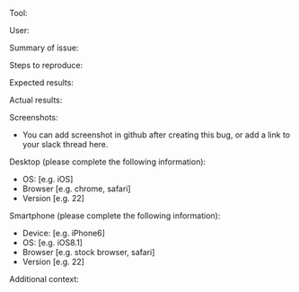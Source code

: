 Tool: 

User: 

Summary of issue: 

Steps to reproduce: 

Expected results: 

Actual results: 

Screenshots: 
- You can add screenshot in github after creating this bug, or add a link to your slack thread here.

Desktop (please complete the following information):
 - OS: [e.g. iOS]
 - Browser [e.g. chrome, safari]
 - Version [e.g. 22]

Smartphone (please complete the following information):
 - Device: [e.g. iPhone6]
 - OS: [e.g. iOS8.1]
 - Browser [e.g. stock browser, safari]
 - Version [e.g. 22]

Additional context: 
